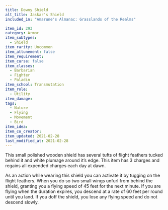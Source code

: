 ```yaml
---
title: Downy Shield
alt_title: Jaskar's Shield
included_in: "Amarune's Almanac: Grasslands of the Realms"

item_id: 293
category: Armor
item_subtypes: 
  - Shield
item_rarity: Uncommon
item_attunement: false
item_requirement: 
item_curse: false
item_classes: 
  - Barbarian
  - Fighter
  - Paladin
item_school: Transmutation
item_role: 
  - Utility
item_damage: 
tags:
  - Nature
  - Flying
  - Movement
  - Bird
item_idea: 
item_co_creator: 
item_updated: 2021-02-28
last_modified_at: 2021-02-28
---
```


This small polished wooden shield has several tufts of flight feathers tucked behind it and white plumage around it’s edge. This item has 3 charges and regains all expended charges each day at dawn.  

As an action while wearing this shield you can activate it by tugging on the flight feathers. When you do so two small wings unfurl from behind the shield, granting you a flying speed of 45 feet for the next minute. If you are flying when the duration expires, you descend at a rate of 60 feet per round until you land. If you doff the shield, you lose any flying speed and do not descend slowly.
